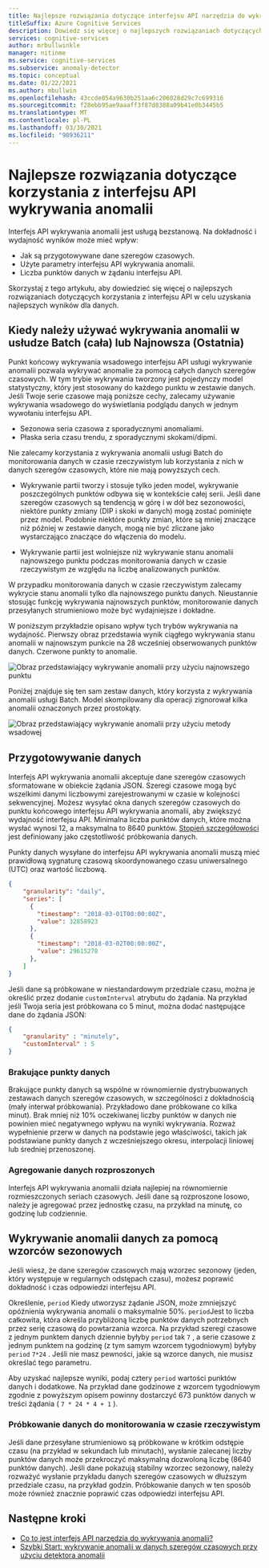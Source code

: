 ```yaml
---
title: Najlepsze rozwiązania dotyczące interfejsu API narzędzia do wykrywania anomalii
titleSuffix: Azure Cognitive Services
description: Dowiedz się więcej o najlepszych rozwiązaniach dotyczących wykrywania anomalii przy użyciu interfejsu API wykrywania anomalii.
services: cognitive-services
author: mrbullwinkle
manager: nitinme
ms.service: cognitive-services
ms.subservice: anomaly-detector
ms.topic: conceptual
ms.date: 01/22/2021
ms.author: mbullwin
ms.openlocfilehash: 43ccde054a9630b251aa6c206028d29c7c699316
ms.sourcegitcommit: f28ebb95ae9aaaff3f87d8388a09b41e0b3445b5
ms.translationtype: MT
ms.contentlocale: pl-PL
ms.lasthandoff: 03/30/2021
ms.locfileid: "98936211"
---
```

# <a name="best-practices-for-using-the-anomaly-detector-api"></a>Najlepsze rozwiązania dotyczące korzystania z interfejsu API wykrywania anomalii

Interfejs API wykrywania anomalii jest usługą bezstanową. Na dokładność i wydajność wyników może mieć wpływ:

* Jak są przygotowywane dane szeregów czasowych.
* Użyte parametry interfejsu API wykrywania anomalii.
* Liczba punktów danych w żądaniu interfejsu API. 

Skorzystaj z tego artykułu, aby dowiedzieć się więcej o najlepszych rozwiązaniach dotyczących korzystania z interfejsu API w celu uzyskania najlepszych wyników dla danych. 

## <a name="when-to-use-batch-entire-or-latest-last-point-anomaly-detection"></a>Kiedy należy używać wykrywania anomalii w usłudze Batch (cała) lub Najnowsza (Ostatnia)

Punkt końcowy wykrywania wsadowego interfejsu API usługi wykrywanie anomalii pozwala wykrywać anomalie za pomocą całych danych szeregów czasowych. W tym trybie wykrywania tworzony jest pojedynczy model statystyczny, który jest stosowany do każdego punktu w zestawie danych. Jeśli Twoje serie czasowe mają poniższe cechy, zalecamy używanie wykrywania wsadowego do wyświetlania podglądu danych w jednym wywołaniu interfejsu API.

* Sezonowa seria czasowa z sporadycznymi anomaliami.
* Płaska seria czasu trendu, z sporadycznymi skokami/dipmi. 

Nie zalecamy korzystania z wykrywania anomalii usługi Batch do monitorowania danych w czasie rzeczywistym lub korzystania z nich w danych szeregów czasowych, które nie mają powyższych cech. 

* Wykrywanie partii tworzy i stosuje tylko jeden model, wykrywanie poszczególnych punktów odbywa się w kontekście całej serii. Jeśli dane szeregów czasowych są tendencją w górę i w dół bez sezonowości, niektóre punkty zmiany (DIP i skoki w danych) mogą zostać pominięte przez model. Podobnie niektóre punkty zmian, które są mniej znaczące niż później w zestawie danych, mogą nie być zliczane jako wystarczająco znaczące do włączenia do modelu.

* Wykrywanie partii jest wolniejsze niż wykrywanie stanu anomalii najnowszego punktu podczas monitorowania danych w czasie rzeczywistym ze względu na liczbę analizowanych punktów.

W przypadku monitorowania danych w czasie rzeczywistym zalecamy wykrycie stanu anomalii tylko dla najnowszego punktu danych. Nieustannie stosując funkcję wykrywania najnowszych punktów, monitorowanie danych przesyłanych strumieniowo może być wydajniejsze i dokładne.

W poniższym przykładzie opisano wpływ tych trybów wykrywania na wydajność. Pierwszy obraz przedstawia wynik ciągłego wykrywania stanu anomalii w najnowszym punkcie na 28 wcześniej obserwowanych punktów danych. Czerwone punkty to anomalie.

![Obraz przedstawiający wykrywanie anomalii przy użyciu najnowszego punktu](../media/last.png)

Poniżej znajduje się ten sam zestaw danych, który korzysta z wykrywania anomalii usługi Batch. Model skompilowany dla operacji zignorował kilka anomalii oznaczonych przez prostokąty.

![Obraz przedstawiający wykrywanie anomalii przy użyciu metody wsadowej](../media/entire.png)

## <a name="data-preparation"></a>Przygotowywanie danych

Interfejs API wykrywania anomalii akceptuje dane szeregów czasowych sformatowane w obiekcie żądania JSON. Szeregi czasowe mogą być wszelkimi danymi liczbowymi zarejestrowanymi w czasie w kolejności sekwencyjnej. Możesz wysyłać okna danych szeregów czasowych do punktu końcowego interfejsu API wykrywania anomalii, aby zwiększyć wydajność interfejsu API. Minimalna liczba punktów danych, które można wysłać wynosi 12, a maksymalna to 8640 punktów. [Stopień szczegółowości](/dotnet/api/microsoft.azure.cognitiveservices.anomalydetector.models.granularity) jest definiowany jako częstotliwość próbkowania danych. 

Punkty danych wysyłane do interfejsu API wykrywania anomalii muszą mieć prawidłową sygnaturę czasową skoordynowanego czasu uniwersalnego (UTC) oraz wartość liczbową. 

```json
{
    "granularity": "daily",
    "series": [
      {
        "timestamp": "2018-03-01T00:00:00Z",
        "value": 32858923
      },
      {
        "timestamp": "2018-03-02T00:00:00Z",
        "value": 29615278
      },
    ]
}
```

Jeśli dane są próbkowane w niestandardowym przedziale czasu, można je określić przez dodanie `customInterval` atrybutu do żądania. Na przykład jeśli Twoja seria jest próbkowana co 5 minut, można dodać następujące dane do żądania JSON:

```json
{
    "granularity" : "minutely", 
    "customInterval" : 5
}
```

### <a name="missing-data-points"></a>Brakujące punkty danych

Brakujące punkty danych są wspólne w równomiernie dystrybuowanych zestawach danych szeregów czasowych, w szczególności z dokładnością (mały interwał próbkowania). Przykładowo dane próbkowane co kilka minut). Brak mniej niż 10% oczekiwanej liczby punktów w danych nie powinien mieć negatywnego wpływu na wyniki wykrywania. Rozważ wypełnienie przerw w danych na podstawie jego właściwości, takich jak podstawiane punkty danych z wcześniejszego okresu, interpolacji liniowej lub średniej przenoszonej.

### <a name="aggregate-distributed-data"></a>Agregowanie danych rozproszonych

Interfejs API wykrywania anomalii działa najlepiej na równomiernie rozmieszczonych seriach czasowych. Jeśli dane są rozproszone losowo, należy je agregować przez jednostkę czasu, na przykład na minutę, co godzinę lub codziennie.

## <a name="anomaly-detection-on-data-with-seasonal-patterns"></a>Wykrywanie anomalii danych za pomocą wzorców sezonowych

Jeśli wiesz, że dane szeregów czasowych mają wzorzec sezonowy (jeden, który występuje w regularnych odstępach czasu), możesz poprawić dokładność i czas odpowiedzi interfejsu API. 

Określenie, `period` Kiedy utworzysz żądanie JSON, może zmniejszyć opóźnienia wykrywania anomalii o maksymalnie 50%. `period`Jest to liczba całkowita, która określa przybliżoną liczbę punktów danych potrzebnych przez serię czasową do powtarzania wzorca. Na przykład szeregi czasowe z jednym punktem danych dziennie byłyby `period` tak `7` , a serie czasowe z jednym punktem na godzinę (z tym samym wzorcem tygodniowym) byłyby `period`  `7*24` . Jeśli nie masz pewności, jakie są wzorce danych, nie musisz określać tego parametru.

Aby uzyskać najlepsze wyniki, podaj cztery `period` wartości punktów danych i dodatkowe. Na przykład dane godzinowe z wzorcem tygodniowym zgodnie z powyższym opisem powinny dostarczyć 673 punktów danych w treści żądania ( `7 * 24 * 4 + 1` ).

### <a name="sampling-data-for-real-time-monitoring"></a>Próbkowanie danych do monitorowania w czasie rzeczywistym

Jeśli dane przesyłane strumieniowo są próbkowane w krótkim odstępie czasu (na przykład w sekundach lub minutach), wysłanie zalecanej liczby punktów danych może przekroczyć maksymalną dozwoloną liczbę (8640 punktów danych). Jeśli dane pokazują stabilny wzorzec sezonowy, należy rozważyć wysłanie przykładu danych szeregów czasowych w dłuższym przedziale czasu, na przykład godzin. Próbkowanie danych w ten sposób może również znacznie poprawić czas odpowiedzi interfejsu API. 

## <a name="next-steps"></a>Następne kroki

* [Co to jest interfejs API narzędzia do wykrywania anomalii?](../overview.md)
* [Szybki Start: wykrywanie anomalii w danych szeregów czasowych przy użyciu detektora anomalii](../quickstarts/client-libraries.md)

